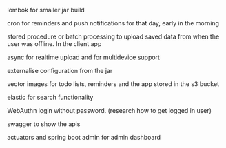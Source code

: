 lombok for smaller jar build

cron for reminders and push notifications for that day, early in the morning

stored procedure or batch processing to upload saved data from when the user was offline. In the client app

async for realtime upload and for multidevice support

externalise configuration from the jar

vector images for todo lists, reminders and the app stored in the s3 bucket

elastic for search functionality

WebAuthn login without password. (research how to get logged in user)

swagger to show the apis

actuators and spring boot admin for admin dashboard